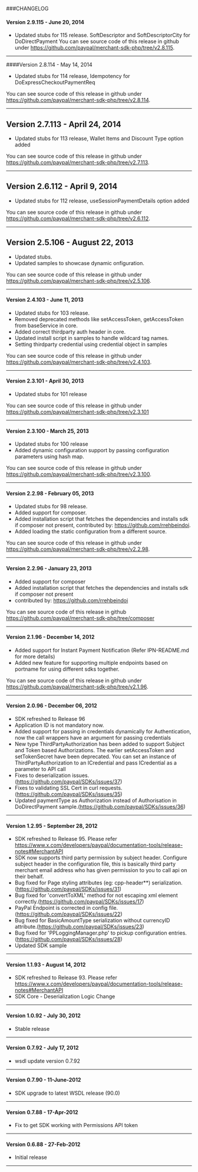 ###CHANGELOG
#### Version 2.9.115 - June 20, 2014
 
   - Updated stubs for 115 release. SoftDescriptor and SoftDescriptorCity for DoDirectPayment
You can see source code of this release in github under https://github.com/paypal/merchant-sdk-php/tree/v2.8.115.

--------------------------------------------------------------------------------------------------

####Version 2.8.114 - May 14, 2014

  - Updated stubs for 114 release, Idempotency for DoExpressCheckoutPaymentReq

You can see source code of this release in github under https://github.com/paypal/merchant-sdk-php/tree/v2.8.114.

--------------------------------------------------------------------------------------------------

## Version 2.7.113 - April 24, 2014

  - Updated stubs for 113 release, Wallet Items and Discount Type option added

You can see source code of this release in github under https://github.com/paypal/merchant-sdk-php/tree/v2.7.113.

--------------------------------------------------------------------------------------------------

## Version 2.6.112 - April 9, 2014
 
   - Updated stubs for 112 release, useSessionPaymentDetails option added
	
You can see source code of this release in github under https://github.com/paypal/merchant-sdk-php/tree/v2.6.112.

--------------------------------------------------------------------------------------------------

## Version 2.5.106 - August 22, 2013
 
   - Updated stubs.
   - Updated samples to showcase dynamic onfiguration.
	
	
You can see source code of this release in github under https://github.com/paypal/merchant-sdk-php/tree/v2.5.106.

--------------------------------------------------------------------------------------------------

#### Version 2.4.103 - June 11, 2013
 
   - Updated stubs for 103 release.
   - Removed deprecated methods like setAccessToken, getAccessToken from baseService in core.
   - Added correct thirdparty auth header in core.
   - Updated install script in samples to handle wildcard tag names. 
   - Setting thirdparty credential using credential object in samples
	
	
You can see source code of this release in github under https://github.com/paypal/merchant-sdk-php/tree/v2.4.103.

--------------------------------------------------------------------------------------------------

#### Version 2.3.101 - April 30, 2013

   - Updated stubs for 101 release

You can see source code of this release in github under https://github.com/paypal/merchant-sdk-php/tree/v2.3.101

--------------------------------------------------------------------------------------------------

#### Version 2.3.100 - March 25, 2013

   - Updated stubs for 100 release
   - Added dynamic configuration support by passing configuration parameters using hash map.
	
You can see source code of this release in github under https://github.com/paypal/merchant-sdk-php/tree/v2.3.100.

--------------------------------------------------------------------------------------------------

#### Version 2.2.98 - February 05, 2013

   - Updated stubs for 98 release.
   - Added support for composer.
   - Added installation script that fetches the dependencies and installs sdk if composer not present, contributed by: https://github.com/rrehbeindoi.
   - Added loading the static configuration from a different source.
	
You can see source code of this release in github under https://github.com/paypal/merchant-sdk-php/tree/v2.2.98.

--------------------------------------------------------------------------------------------------

#### Version 2.2.96 - January 23, 2013

   - Added support for composer
   - Added installation script that fetches the dependencies and installs sdk if composer not present
   - contributed by:  https://github.com/rrehbeindoi
	
You can see source code of this release in github https://github.com/paypal/merchant-sdk-php/tree/composer

--------------------------------------------------------------------------------------------------

#### Version 2.1.96 - December 14, 2012

   - Added support for Instant Payment Notification (Refer IPN-README.md for more details)
   - Added new feature for supporting multiple endpoints based on portname for using different sdks together.
	
You can see source code of this release in github under https://github.com/paypal/merchant-sdk-php/tree/v2.1.96.

--------------------------------------------------------------------------------------------------

#### Version 2.0.96 - December 06, 2012

   - SDK refreshed to Release 96
   - Application ID is not mandatory now.
   - Added support for passing in credentials dynamically for Authentication, now the call 
     wrappers have an argument for passing credentials
   - New type ThirdPartyAuthorization has been added to support Subject and Token based Authorizations. The earlier
     setAccessToken and setTokenSecret have been deprecated. You can set an instance of ThirdPartyAuthorization to an 
     ICredential and pass ICredential as a parameter to  API call
   - Fixes to deserialization issues.(https://github.com/paypal/SDKs/issues/37) 
   - Fixes to validating SSL Cert in curl requests.(https://github.com/paypal/SDKs/issues/35) 
   - Updated paymentType as Authorization instead of Authorisation in DoDirectPayment sample.(https://github.com/paypal/SDKs/issues/36) 

--------------------------------------------------------------------------------------------------

#### Version 1.2.95 - September 28, 2012

   - SDK refreshed to Release 95. Please refer https://www.x.com/developers/paypal/documentation-tools/release-notes#MerchantAPI
   - SDK now supports third party permission by subject header. Configure subject header
     in the configuration file, this is basically third party merchant email address who has 
     given permission to you to call api on their behalf.
   - Bug fixed for Page styling attributes (eg: cpp-header**) serialization. (https://github.com/paypal/SDKs/issues/31)
   - Bug fixed for 'convertToXML' method for not escaping xml element correctly.(https://github.com/paypal/SDKs/issues/17)
   - PayPal Endpoint is corrected in config file.(https://github.com/paypal/SDKs/issues/22)
   - Bug fixed for BasicAmountType serialization without currencyID attribute.(https://github.com/paypal/SDKs/issues/23)
   - Bug fixed for 'PPLoggingManager.php' to pickup configuration entries.(https://github.com/paypal/SDKs/issues/28)
   - Updated SDK sample

--------------------------------------------------------------------------------------------------

#### Version 1.1.93 - August 14, 2012
 
   - SDK refreshed to Release 93. Please refer https://www.x.com/developers/paypal/documentation-tools/release-notes#MerchantAPI
   - SDK Core - Deserialization Logic Change

--------------------------------------------------------------------------------------------------

#### Version 1.0.92 - July 30, 2012
 
   - Stable release

-------------------------------------------------------------------------------------------------

#### Version 0.7.92 - July 17, 2012 

   - wsdl update version 0.7.92

--------------------------------------------------------------------------------------------------
		
#### Version 0.7.90 - 11-June-2012

   - SDK upgrade to latest WSDL release (90.0)

--------------------------------------------------------------------------------------------------

#### Version 0.7.88 - 17-Apr-2012

   - Fix to get SDK working with Permissions API token	

--------------------------------------------------------------------------------------------------

#### Version 0.6.88 - 27-Feb-2012

   - Initial release

--------------------------------------------------------------------------------------------------
